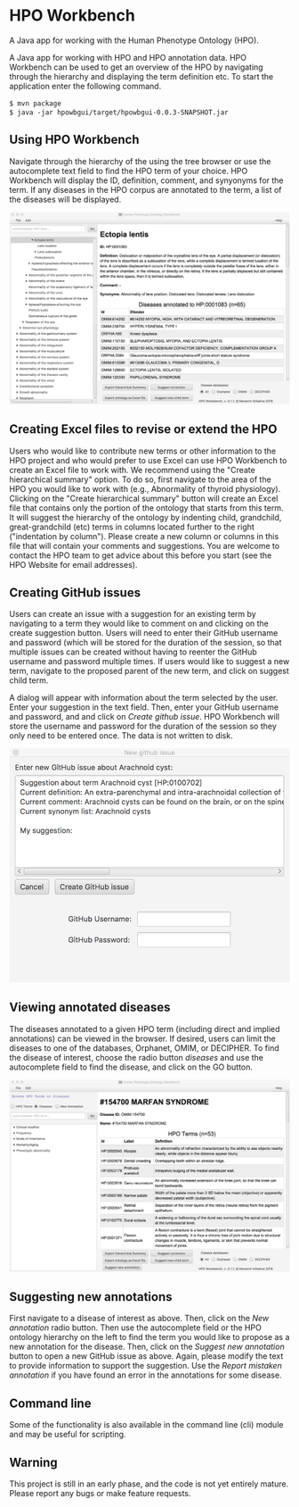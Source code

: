 # HPO Workbench
A Java app for working with the Human Phenotype Ontology (HPO).

A Java app for working with HPO and HPO annotation data. HPO Workbench can be used to get an overview of the HPO by navigating
through the hierarchy and displaying the term definition etc. To start the application enter the following command.
```
$ mvn package
$ java -jar hpowbgui/target/hpowbgui-0.0.3-SNAPSHOT.jar 
```
## Using HPO Workbench
Navigate through the hierarchy of the using the tree browser or
use the autocomplete text field to find the HPO term of your choice.
HPO Workbench will display the ID, definition, comment, and synyonyms 
for the term. If any diseases in the HPO corpus are annotated to 
the term, a list of the diseases will be displayed.

![HPO Workbench screenshot](docs/img/HPOworkbench.png)

## Creating Excel files to revise or extend the HPO
Users who would like to contribute new terms or other information to the
HPO project and who would prefer to use Excel can use HPO Workbench to
create an Excel file to work with. We recommend using the "Create hierarchical summary"
option. To do so, first navigate to the area of the HPO you would like to 
work with (e.g., Abnormality of thyroid physiology). Clicking
on the "Create hierarchical summary" button will create an Excel file that
contains only the portion of the ontology that starts from this term.
It will suggest the hierarchy of the ontology by indenting child, grandchild,
great-grandchild (etc) terms in columns located further to the right ("indentation by column").
Please create a new column or columns in this file that will contain your comments
and suggestions. You are welcome to contact the HPO team to 
get advice about this before you start (see the HPO Website for email addresses).

## Creating GitHub issues
Users can create an issue with a suggestion for an existing term by navigating to a term they would like to
comment on and clicking on the create suggestion button. Users will need to enter their GitHub username
and password (which will be stored for the duration of the session, so that multiple issues can be created
without having to reenter the GitHub username and password multiple times.
If users would like to suggest a new term, navigate to the proposed parent of the new term, and click on
suggest child term.

A dialog will appear with information about the term selected by the user. Enter your suggestion in the
text field. Then, enter your GitHub username and password, and  and click on *Create github issue*. HPO
Workbench will store the username and password for the duration of the session so they only need to be
entered once. The data is not written to disk.

![HPO Workbench screenshot](docs/img/GitHubNewIssue.png)

## Viewing annotated diseases
The diseases annotated to a given HPO term (including direct and implied annotations) can be viewed in the
browser. If desired, users can limit the diseases to one of the databases, Orphanet, OMIM, or DECIPHER.
To find the disease of interest, choose the radio button *diseases* and use the autocomplete field
to find the disease, and click on the GO button.

![HPO Workbench screenshot](docs/img/HPOworkbenchDiseaseView.png)


## Suggesting new annotations
First navigate to a disease of interest as above. Then, click on the *New annotation* radio button. Then
use the autocomplete field or the HPO ontology hierarchy on the left to find the term you would like to
propose as a new annotation for the disease. Then, click on the *Suggest new annotation* button to
open a new GitHub issue as above. Again, please modify the text to provide information to support the suggestion.
Use the *Report mistaken annotation* if you have found an error in the annotations for some disease.


## Command line
Some of the functionality is also available in the command line (cli) module
and may be useful for scripting.

## Warning

This project is still in an early phase, and the code is not yet entirely mature. Please report any
bugs or make feature requests.
